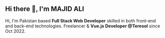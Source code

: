 ## Hi there 👋, I'm MAJID ALI

<!--
**Majid-Ali-Watto/Majid-Ali-Watto** is a ✨ _special_ ✨ repository because its `README.md` (this file) appears on your GitHub profile.

Here are some ideas to get you started:

- 🔭 I’m currently working on ...
- 🌱 I’m currently learning ...
- 👯 I’m looking to collaborate on ...
- 🤔 I’m looking for help with ...
- 💬 Ask me about ...
- 📫 How to reach me: ...
- 😄 Pronouns: ...
- ⚡ Fun fact: ...
-->
Hi, I'm Pakistan based **Full Stack Web Developer** skilled in both front-end and back-end technologies. Freelancer & **Vue.js Developer @Teresol** since Oct 2022.

